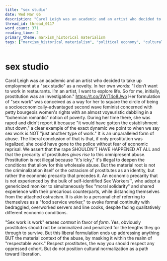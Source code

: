 ```yaml
---
title: "sex studio"
date: Wed Mar 05
description: "Carol Leigh was an academic and an artist who decided to take up employment at a 'sex studio' as a novelty."
thread_id: thread_0117
word_count: 371
reading_time: 2
primary_theme: marxism_historical materialism
tags: ["marxism_historical materialism", "political economy", "cultural criticism", "organizational theory"]
---
```


# sex studio

Carol Leigh was an academic and an artist who decided to take up employment at a "sex studio" as a novelty. In her own words: "I don’t want to work in restaurants. I’m an artist, I want to explore life. So for me, initially, prostitution was an investigation." https://t.co/3WIT4o8Jwo Her formulation of "sex work" was conceived as a way for her to square the circle of being a socioeconomically-advantaged second wave feminist concerned with petty bourgeois women's rights with an almost voyeuristic dabbling in a "bohemian romantic" notion of poverty. During her time there, she was raped and didn't report it because "it would have gotten the establishment shut down," a clear example of the exact dynamic we point to when we say sex work is NOT "just another type of work." It is an unparalleled form of abuse. The liberal conclusion of that is that, if only prostitution was legalized, she could have gone to the police without fear of economic reprisal. We assert that the rape SHOULDN'T HAVE HAPPENED AT ALL and that the precarity of prostitutes *gives rise* to this omnipresent abuse. Prostitution is not illegal because "it's icky," it's illegal to deepen the conditions that allow for this wholesale abuse. But the material root is not the criminalization itself or the ostracism of prostitutes as an identity, but rather the economic precarity that precedes it. An economic precarity that is not experienced by the bulk of self-identified Sex Workers™️, who adopt a genericized moniker to simultaneously flex "moral solidarity" and shared experience with their precarious counterparts, while distancing themselves from the attached ostracism. It is akin to a personal chef referring to themselves as a "food service worker," to evoke formal continuity with bedraggled, overworked servers and line cooks, despite facing qualitatively different economic conditions.

"Sex work is work" erases *context* in favor of *form*. Yes, obviously prostitutes should not be criminalized and penalized for the lengths they go through to survive. But this liberal formulation ends up addressing anything BUT the material context of the abuse, by masking it within the realm of "respectable work." Respect prostitutes, the way you should respect any oppressed cohort. But do not position cultural normalization as a path toward liberation.